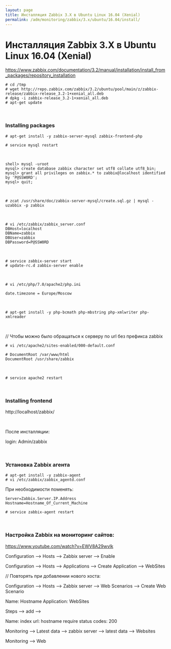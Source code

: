 ```yaml
---
layout: page
title: Инсталляция Zabbix 3.X в Ubuntu Linux 16.04 (Xenial)
permalink: /adm/monitoring/zabbix/3.x/ubuntu/16.04/install/
---
```


# Инсталляция Zabbix 3.X в Ubuntu Linux 16.04 (Xenial)

https://www.zabbix.com/documentation/3.2/manual/installation/install_from_packages/repository_installation

    # cd /tmp
    # wget http://repo.zabbix.com/zabbix/3.2/ubuntu/pool/main/z/zabbix-release/zabbix-release_3.2-1+xenial_all.deb
    # dpkg -i zabbix-release_3.2-1+xenial_all.deb
    # apt-get update

<br/>

### Installing packages

    # apt-get install -y zabbix-server-mysql zabbix-frontend-php

    # service mysql restart

<br/>

    shell> mysql -uroot
    mysql> create database zabbix character set utf8 collate utf8_bin;
    mysql> grant all privileges on zabbix.* to zabbix@localhost identified by 'P@SSW0RD';
    mysql> quit;

<br/>

    # zcat /usr/share/doc/zabbix-server-mysql/create.sql.gz | mysql -uzabbix -p zabbix

<br/>

    # vi /etc/zabbix/zabbix_server.conf
    DBHost=localhost
    DBName=zabbix
    DBUser=zabbix
    DBPassword=P@SSW0RD

<br/>

    # service zabbix-server start
    # update-rc.d zabbix-server enable

<!-- <br/>

    # vi /etc/zabbix/apache.conf

    (может быть еще в этом нужно указать # vi /etc/php/7.0/cli/php.ini)

    php_value date.timezone Europe/Moscow -->

<br/>

    # vi /etc/php/7.0/apache2/php.ini

    date.timezone = Europe/Moscow

<br/>

    # apt-get install -y php-bcmath php-mbstring php-xmlwriter php-xmlreader

<br/>

// Чтобы можно было обращаться к серверу по url без префикса zabbix

    # vi /etc/apache2/sites-enabled/000-default.conf

    # DocumentRoot /var/www/html
    DocumentRoot /usr/share/zabbix

<br/>

    # service apache2 restart

<br/>

### Installing frontend

http://localhost/zabbix/

<br/>

После инсталляции:

login: Admin/zabbix

<br/>

### Установка Zabbix агента

    # apt-get install -y zabbix-agent
    # vi /etc/zabbix/zabbix_agentd.conf

При необходимости поменять:

    Server=Zabbix.Server.IP.Address
    Hostname=Hostname_Of_Current_Machine

    # service zabbix-agent restart

<br/>

### Настройка Zabbix на мониторинг сайтов:

https://www.youtube.com/watch?v=EWV8A29wvlk

Configuration --> Hosts --> Zabbix server --> Enable

Configuration --> Hosts --> Applications --> Create Application --> WebSites

// Повторять при добавлении нового хоста:

Configuration --> Hosts --> Zabbix server --> Web Scenarios --> Create Web Scenario

Name: Hostname
Application: WebSites

Steps --> add -->

Name: index
url: hostname
require status codes: 200

Monitoring --> Latest data --> zabbix server --> latest data --> Websites

Monitoring --> Web
